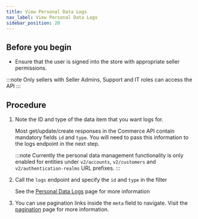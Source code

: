```yaml
---
title: View Personal Data Logs
nav_label: View Personal Data Logs
sidebar_position: 20
---
```


## Before you begin

- Ensure that the user is signed into the store with appropriate seller permissions.

:::note
Only sellers with Seller Admins, Support and IT roles can access the API
:::

## Procedure

1. Note the ID and type of the data item that you want logs for.

    Most get/update/create responses in the Commerce API contain mandatory fields `id` and `type`. You will need to pass this information to the logs endpoint in the next step.

   :::note
   Currently the personal data management functionality is only enabled for entities under `v2/accounts`, `v2/customers` and `v2/authentication-realms` URL prefixes.
   :::

2. Call the `logs` endpoint and specify the `id` and `type` in the filter

   See the [Personal Data Logs](/docs/commerce-cloud/personal-data/personal-data-logs-api/get-personal-data-logs) page for more information

3. You can use pagination links inside the `meta` field to navigate. Visit the [pagination](/docs/commerce-cloud/api-overview/pagination) page for more information.
